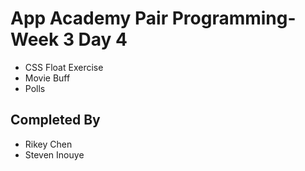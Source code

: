 # App Academy Pair Programming-Week 3 Day 4

- CSS Float Exercise
- Movie Buff
- Polls

## Completed By

- Rikey Chen
- Steven Inouye
